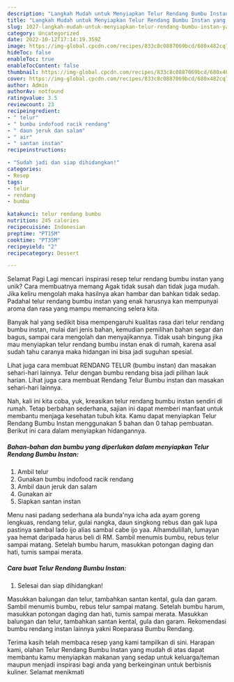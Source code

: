 ```yaml
---
description: "Langkah Mudah untuk Menyiapkan Telur Rendang Bumbu Instan yang Enak"
title: "Langkah Mudah untuk Menyiapkan Telur Rendang Bumbu Instan yang Enak"
slug: 1027-langkah-mudah-untuk-menyiapkan-telur-rendang-bumbu-instan-yang-enak
category: Uncategorized
date: 2022-10-12T17:14:19.359Z
image: https://img-global.cpcdn.com/recipes/833c8c0887069bcd/680x482cq70/telur-rendang-bumbu-instan-foto-resep-utama.jpg
hideToc: false
enableToc: true
enableTocContent: false
thumbnail: https://img-global.cpcdn.com/recipes/833c8c0887069bcd/680x482cq70/telur-rendang-bumbu-instan-foto-resep-utama.jpg
cover: https://img-global.cpcdn.com/recipes/833c8c0887069bcd/680x482cq70/telur-rendang-bumbu-instan-foto-resep-utama.jpg
author: Admin
authorAv: notfound
ratingvalue: 3.5
reviewcount: 23
recipeingredient:
- " telur"
- " bumbu indofood racik rendang"
- " daun jeruk dan salam"
- " air"
- " santan instan"
recipeinstructions:

- "Sudah jadi dan siap dihidangkan!"
categories:
- Resep
tags:
- telur
- rendang
- bumbu

katakunci: telur rendang bumbu 
nutrition: 245 calories
recipecuisine: Indonesian
preptime: "PT15M"
cooktime: "PT35M"
recipeyield: "2"
recipecategory: Dessert

---
```



Selamat Pagi Lagi mencari inspirasi resep telur rendang bumbu instan yang unik? Cara membuatnya memang Agak tidak susah dan tidak juga mudah. Jika keliru mengolah maka hasilnya akan hambar dan bahkan tidak sedap. Padahal telur rendang bumbu instan yang enak harusnya kan mempunyai aroma dan rasa yang mampu memancing selera kita.


Banyak hal yang sedikit bisa mempengaruhi kualitas rasa dari telur rendang bumbu instan, mulai dari jenis bahan, kemudian pemilihan bahan segar dan bagus, sampai cara mengolah dan menyajikannya. Tidak usah bingung jika mau menyiapkan telur rendang bumbu instan enak di rumah, karena asal sudah tahu caranya maka hidangan ini bisa jadi suguhan spesial.

Lihat juga cara membuat RENDANG TELUR (bumbu instan) dan masakan sehari-hari lainnya. Telur dengan bumbu rendang bisa jadi pilihan lauk harian. Lihat juga cara membuat Rendang Telur Bumbu instan dan masakan sehari-hari lainnya.


Nah, kali ini kita coba, yuk, kreasikan telur rendang bumbu instan sendiri di rumah. Tetap berbahan sederhana, sajian ini dapat memberi manfaat untuk membantu menjaga kesehatan tubuh kita. Kamu dapat menyiapkan Telur Rendang Bumbu Instan menggunakan 5 bahan dan 0 tahap pembuatan. Berikut ini cara dalam menyiapkan hidangannya.

<!--inarticleads1-->

##### Bahan-bahan dan bumbu yang diperlukan dalam menyiapkan Telur Rendang Bumbu Instan:

1. Ambil  telur
1. Gunakan  bumbu indofood racik rendang
1. Ambil  daun jeruk dan salam
1. Gunakan  air
1. Siapkan  santan instan


Menu nasi padang sederhana ala bunda&#39;nya icha ada ayam goreng lengkuas, rendang telur, gulai nangka, daun singkong rebus dan gak lupa pastinya sambal lado ijo alias sambal cabe ijo yaa. Alhamdulillah, lumayan yaa hemat daripada harus beli di RM. Sambil menumis bumbu, rebus telur sampai matang. Setelah bumbu harum, masukkan potongan daging dan hati, tumis sampai merata. 

<!--inarticleads2-->

##### Cara buat Telur Rendang Bumbu Instan:


1. Selesai dan siap dihidangkan!

Masukkan balungan dan telur, tambahkan santan kental, gula dan garam. Sambil menumis bumbu, rebus telur sampai matang. Setelah bumbu harum, masukkan potongan daging dan hati, tumis sampai merata. Masukkan balungan dan telur, tambahkan santan kental, gula dan garam. Rekomendasi bumbu rendang instan lainnya yakni Roeparasa Bumbu Rendang. 

Terima kasih telah membaca resep yang kami tampilkan di sini. Harapan kami, olahan Telur Rendang Bumbu Instan yang mudah di atas dapat membantu kamu menyiapkan makanan yang sedap untuk keluarga/teman maupun menjadi inspirasi bagi anda yang berkeinginan untuk berbisnis kuliner. Selamat menikmati
